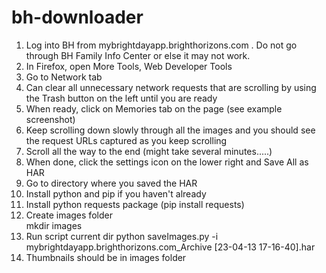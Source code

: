 # bh-downloader

1. Log into BH from mybrightdayapp.brighthorizons.com . Do not go through BH Family Info Center or else it may not work.
2. In Firefox, open More Tools, Web Developer Tools
3. Go to Network tab
4. Can clear all unnecessary network requests that are scrolling by using the Trash button on the left until you are ready
5. When ready, click on Memories tab on the page (see example screenshot)
6. Keep scrolling down slowly through all the images and you should see the request URLs captured as you keep scrolling
7. Scroll all the way to the end (might take several minutes.....)
8. When done, click the settings icon on the lower right and Save All as HAR
9. Go to directory where you saved the HAR
10. Install python and pip if you haven't already
11. Install python requests package (pip install requests)
12. Create images folder  
    mkdir images
13. Run script current dir 
    python saveImages.py -i mybrightdayapp.brighthorizons.com_Archive [23-04-13 17-16-40].har 
14. Thumbnails should be in images folder
